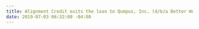 ```yaml
---
title: Alignment Credit exits the loan to Qumpus, Inc. (d/b/a Better World Books)
date: 2019-07-03 06:32:00 -04:00
---
```


